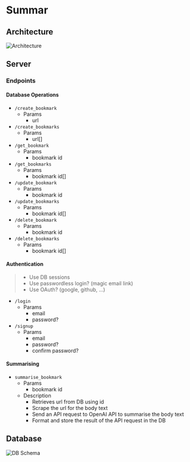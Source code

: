 # Summar

## Architecture

![Architecture](https://github.com/ProjectSummar/Summar/assets/79556863/cd3e77da-0def-4bc6-92ab-a8c0c4d6b94d)

## Server

### Endpoints

#### Database Operations

- `/create_bookmark`
  - Params
    - url
- `/create_bookmarks`
  - Params
    - url[]
- `/get_bookmark`
  - Params
    - bookmark id
- `/get_bookmarks`
  - Params
    - bookmark id[]
- `/update_bookmark`
  - Params
    - bookmark id
- `/update_bookmarks`
  - Params
    - bookmark id[]
- `/delete_bookmark`
  - Params
    - bookmark id
- `/delete_bookmarks`
  - Params
    - bookmark id[]

#### Authentication

> - Use DB sessions
> - Use passwordless login? (magic email link)
> - Use OAuth? (google, github, ...)

- `/login`
  - Params
    - email
    - password?
- `/signup`
  - Params
    - email
    - password?
    - confirm password?

#### Summarising

- `summarise_bookmark`
  - Params
    - bookmark id
  - Description
    - Retrieves url from DB using id
    - Scrape the url for the body text
    - Send an API request to OpenAI API to summarise the body text
    - Format and store the result of the API request in the DB

## Database

![DB Schema](https://github.com/ProjectSummar/Summar/assets/79556863/72f274fe-0da0-4cee-a22d-6b0faad9c2d7)
